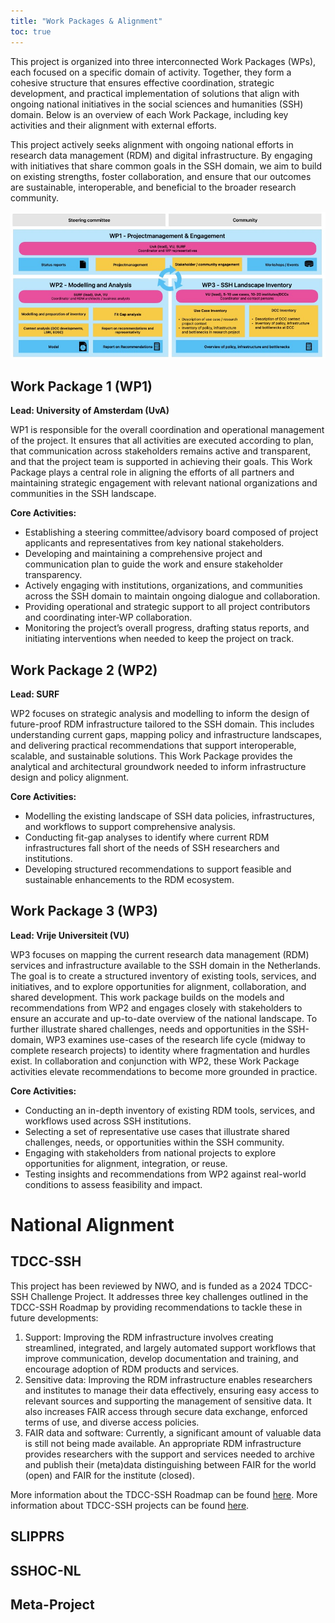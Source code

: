 ```yaml
---
title: "Work Packages & Alignment"
toc: true
---
```



This project is organized into three interconnected Work Packages (WPs), each focused on a specific domain of activity. Together, they form a cohesive structure that ensures effective coordination, strategic development, and practical implementation of solutions that align with ongoing national initiatives in the social sciences and humanities (SSH) domain. Below is an overview of each Work Package, including key activities and their alignment with external efforts.

This project actively seeks alignment with ongoing national efforts in research data management (RDM) and digital infrastructure. By engaging with initiatives that share common goals in the SSH domain, we aim to build on existing strengths, foster collaboration, and ensure that our outcomes are sustainable, interoperable, and beneficial to the broader research community.

<p align="center">
  <img src="work-packages.jpg" alt="Centered Image">
</p>

## Work Package 1 (WP1)
**Lead: University of Amsterdam (UvA)**

WP1 is responsible for the overall coordination and operational management of the project. It ensures that all activities are executed according to plan, that communication across stakeholders remains active and transparent, and that the project team is supported in achieving their goals. This Work Package plays a central role in aligning the efforts of all partners and maintaining strategic engagement with relevant national organizations and communities in the SSH landscape.

**Core Activities:**
* Establishing a steering committee/advisory board composed of project applicants and representatives from key national stakeholders.
* Developing and maintaining a comprehensive project and communication plan to guide the work and ensure stakeholder transparency.
* Actively engaging with institutions, organizations, and communities across the SSH domain to maintain ongoing dialogue and collaboration.
* Providing operational and strategic support to all project contributors and coordinating inter-WP collaboration.
* Monitoring the project’s overall progress, drafting status reports, and initiating interventions when needed to keep the project on track.

## Work Package 2 (WP2)
**Lead: SURF**

WP2 focuses on strategic analysis and modelling to inform the design of future-proof RDM infrastructure tailored to the SSH domain. This includes understanding current gaps, mapping policy and infrastructure landscapes, and delivering practical recommendations that support interoperable, scalable, and sustainable solutions. This Work Package provides the analytical and architectural groundwork needed to inform infrastructure design and policy alignment.

**Core Activities:**
* Modelling the existing landscape of SSH data policies, infrastructures, and workflows to support comprehensive analysis.
* Conducting fit-gap analyses to identify where current RDM infrastructures fall short of the needs of SSH researchers and institutions.
* Developing structured recommendations to support feasible and sustainable enhancements to the RDM ecosystem.

## Work Package 3 (WP3)
**Lead: Vrije Universiteit (VU)**

WP3 focuses on mapping the current research data management (RDM) services and infrastructure available to the SSH domain in the Netherlands. The goal is to create a structured inventory of existing tools, services, and initiatives, and to explore opportunities for alignment, collaboration, and shared development. This work package builds on the models and recommendations from WP2 and engages closely with stakeholders to ensure an accurate and up-to-date overview of the national landscape. To further illustrate shared challenges, needs and opportunities in the SSH-domain, WP3 examines use-cases of the research life cycle (midway to complete research projects) to identity where fragmentation and hurdles exist. In collaboration and conjunction with WP2, these Work Package activities elevate recommendations to become more grounded in practice. 

**Core Activities:**

* Conducting an in-depth inventory of existing RDM tools, services, and workflows used across SSH institutions.
* Selecting a set of representative use cases that illustrate shared challenges, needs, or opportunities within the SSH community.
* Engaging with stakeholders from national projects to explore opportunities for alignment, integration, or reuse.
* Testing insights and recommendations from WP2 against real-world conditions to assess feasibility and impact.

# National Alignment

## TDCC-SSH

This project has been reviewed by NWO, and is funded as a 2024 TDCC-SSH Challenge Project. It addresses three key challenges outlined in the TDCC-SSH Roadmap by providing recommendations to tackle these in future developments: 
1. Support: Improving the RDM infrastructure involves creating streamlined, integrated, and largely automated support workflows that improve communication, develop documentation and training, and encourage adoption of RDM products and services.
2. Sensitive data: Improving the RDM infrastructure enables researchers and institutes to manage their data effectively, ensuring easy access to relevant sources and supporting the management of sensitive data. It also increases FAIR access through secure data exchange, enforced terms of use, and diverse access policies.
3. FAIR data and software: Currently, a significant amount of valuable data is still not being made available. An appropriate RDM infrastructure provides researchers with the support and services needed to archive and publish their (meta)data distinguishing between FAIR for the world (open) and FAIR for the institute (closed).

More information about the TDCC-SSH Roadmap can be found <a href="https://tdcc.nl/wp-content/uploads/2023/02/Roadmap-TDCC-SSH.pdf">here</a>.
More information about TDCC-SSH projects can be found <a href="https://tdcc.nl/projects/project-initiatives-ssh/">here</a>. 

## SLIPPRS 

## SSHOC-NL 

## Meta-Project




